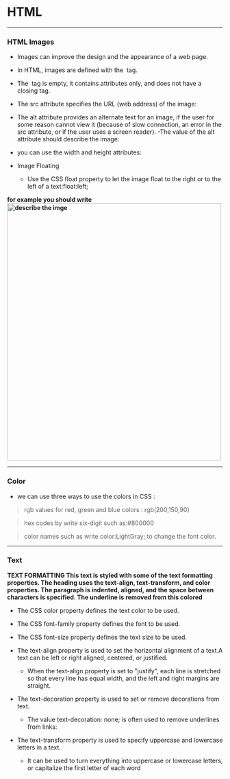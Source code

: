 # HTML

---
### HTML Images
- Images can improve the design and the appearance of a web page.
- In HTML, images are defined with the <img> tag.

- The <img> tag is empty, it contains attributes only, and does not have a closing tag.

- The src attribute specifies the URL (web address) of the image:
- The alt attribute provides an alternate text for an image, if the user for some reason cannot view it (because of slow connection, an error in the src attribute, or if the user uses a screen reader).
    -The value of the alt attribute should describe the image:
- you can use the width and height attributes:
- Image Floating
    - Use the CSS float property to let the image float to the right or to the left of a text:float:left;
    


**for example you should write <img src="url" alt="describe the imge" width="500" height="600">**

---

### Color

- we can use three ways to use the colors in CSS :

> rgb values for red, green and blue colors : rgb(200,150,90)

> hex codes by write six-digit such as:#800000	

> color names such as  write color:LightGray; to change the font color.

---

### Text
**TEXT FORMATTING This text is styled with some of the text formatting properties. The heading uses the text-align, text-transform, and color properties. The paragraph is indented, aligned, and the space between characters is specified. The underline is removed from this colored**

- The CSS color property defines the text color to be used.

- The CSS font-family property defines the font to be used.

- The CSS font-size property defines the text size to be used.

- The text-align property is used to set the horizontal alignment of a text.A text can be left or right aligned, centered, or justified.
    - When the text-align property is set to "justify", each line is stretched so that every line has equal width, and the left and right margins are straight.
    
- The text-decoration property is used to set or remove decorations from text.
    - The value text-decoration: none; is often used to remove underlines from links:
- The text-transform property is used to specify uppercase and lowercase letters in a text.
    - It can be used to turn everything into uppercase or lowercase letters, or capitalize the first letter of each word
